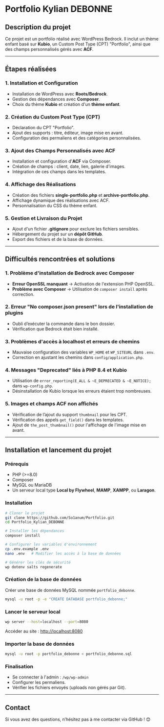 # Portfolio Kylian DEBONNE

## Description du projet
Ce projet est un portfolio réalisé avec WordPress Bedrock. Il inclut un thème enfant basé sur **Kubio**, un Custom Post Type (CPT) "Portfolio", ainsi que des champs personnalisés gérés avec **ACF**.

---

## Étapes réalisées
### **1. Installation et Configuration**
- Installation de WordPress avec **Roots/Bedrock**.
- Gestion des dépendances avec **Composer**.
- Choix du thème **Kubio** et création d'un **thème enfant**.

### **2. Création du Custom Post Type (CPT)**
- Déclaration du CPT "Portfolio".
- Ajout des supports : titre, éditeur, image mise en avant.
- Configuration des permaliens et des catégories personnalisées.

### **3. Ajout des Champs Personnalisés avec ACF**
- Installation et configuration d'**ACF** via Composer.
- Création de champs : client, date, lien, galerie d'images.
- Intégration de ces champs dans les templates.

### **4. Affichage des Réalisations**
- Création des fichiers **single-portfolio.php** et **archive-portfolio.php**.
- Affichage dynamique des réalisations avec ACF.
- Personnalisation du CSS du thème enfant.

### **5. Gestion et Livraison du Projet**
- Ajout d'un fichier **.gitignore** pour exclure les fichiers sensibles.
- Hébergement du projet sur un **dépôt GitHub**.
- Export des fichiers et de la base de données.

---

## Difficultés rencontrées et solutions

### **1. Problème d'installation de Bedrock avec Composer**
- **Erreur OpenSSL manquant** → Activation de l'extension PHP OpenSSL.
- **Problème avec Composer** → Utilisation de `composer install` après correction.

### **2. Erreur "No composer.json present" lors de l'installation de plugins**
- Oubli d’exécuter la commande dans le bon dossier.
- Vérification que Bedrock était bien installé.

### **3. Problèmes d'accès à localhost et erreurs de chemins**
- Mauvaise configuration des variables `WP_HOME` et `WP_SITEURL` dans `.env`.
- Correction en ajustant les chemins dans `config/application.php`.

### **4. Messages "Deprecated" liés à PHP 8.4 et Kubio**
- Utilisation de `error_reporting(E_ALL & ~E_DEPRECATED & ~E_NOTICE);` dans `wp-config.php`.
- Désinstallation de Kubio lorsque les erreurs étaient trop nombreuses.

### **5. Images et champs ACF non affichés**
- Vérification de l’ajout du support `thumbnail` pour les CPT.
- Vérification des appels `get_field()` dans les templates.
- Ajout de `the_post_thumbnail()` pour l'affichage de l'image mise en avant.

---

## Installation et lancement du projet
### **Prérequis**
- PHP (>=8.0)
- Composer
- MySQL ou MariaDB
- Un serveur local type **Local by Flywheel**, **MAMP**, **XAMPP**, ou **Laragon**.

### **Installation**
```sh
# Cloner le projet
git clone https://github.com/So1anum/Portfolio.git
cd Portfolio_Kylian_DEBONNE

# Installer les dépendances
composer install

# Configurer les variables d'environnement
cp .env.example .env
nano .env   # Modifier les accès à la base de données

# Générer les clés de sécurité
wp dotenv salts regenerate
```

### **Création de la base de données**
Créer une base de données MySQL nommée `portfolio_debonne`.
```sh
mysql -u root -p -e "CREATE DATABASE portfolio_debonne;"
```

### **Lancer le serveur local**
```sh
wp server --host=localhost --port=8080
```
Accéder au site : [http://localhost:8080](http://localhost:8080)

### **Importer la base de données**
```sh
mysql -u root -p portfolio_debonne < portfolio_debonne.sql
```

### **Finalisation**
- Se connecter à l'admin : `/wp/wp-admin`
- Configurer les permaliens.
- Vérifier les fichiers envoyés (uploads non gérés par Git).

---

## Contact
Si vous avez des questions, n’hésitez pas à me contacter via GitHub ! 😊

